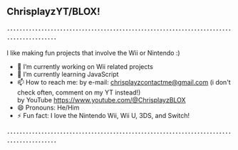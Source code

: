 ## ChrisplayzYT/BLOX!
････････････････････････････････････････････････････････････････････････････････････････

I like making fun projects that involve the Wii or Nintendo :)


- 🔭 I’m currently working on Wii related projects
- 🌱 I’m currently learning JavaScript
- 📫 How to reach me: by e-mail: chrisplayzcontactme@gmail.com (i don't check often, comment on my YT instead!) <br>
   by YouTube https://www.youtube.com/@ChrisplayzBLOX
- 😄 Pronouns: He/Him
- ⚡ Fun fact: I love the Nintendo Wii, Wii U, 3DS, and Switch!


････････････････････････････････････････････････････････････････････････････････････････
